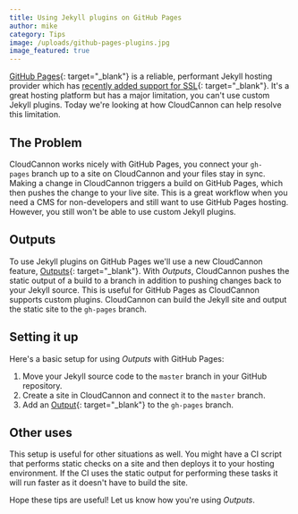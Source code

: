 ```yaml
---
title: Using Jekyll plugins on GitHub Pages
author: mike
category: Tips
image: /uploads/github-pages-plugins.jpg
image_featured: true
---
```


[GitHub Pages](https://pages.github.com/){: target="_blank"} is a reliable, performant Jekyll hosting provider which has [recently added support for SSL](https://blog.github.com/2018-05-01-github-pages-custom-domains-https/){: target="_blank"}. It's a great hosting platform but has a major limitation, you can't use custom Jekyll plugins. Today we're looking at how CloudCannon can help resolve this limitation.

## The Problem

CloudCannon works nicely with GitHub Pages, you connect your `gh-pages`&nbsp;branch up to a site on CloudCannon and your files stay in sync. Making a change in CloudCannon triggers a build on GitHub Pages, which then pushes the change to your live site. This is a great workflow when you need a CMS for non-developers and still want to use GitHub Pages hosting. However, you still won't be able to use custom Jekyll plugins.

## Outputs

To use Jekyll plugins on GitHub Pages we'll use a new CloudCannon feature, [Outputs](https://docs.cloudcannon.com/syncing/output/){: target="_blank"}. With *Outputs*, CloudCannon pushes the static output of a build to a branch in addition to pushing changes back to your Jekyll source. This is useful for GitHub Pages as CloudCannon supports custom plugins. CloudCannon can build the Jekyll site and output the static site to the `gh-pages`&nbsp;branch.

## Setting it up

Here's a basic setup for using *Outputs* with GitHub Pages:

1. Move your Jekyll source code to the `master`&nbsp;branch in your GitHub repository.
2. Create a site in CloudCannon and connect it to the `master`&nbsp;branch.
3. Add an [Output](https://docs.cloudcannon.com/syncing/output/){: target="_blank"}&nbsp;to the `gh-pages`&nbsp;branch.

## Other uses

This setup is useful for other situations as well. You might have a CI script that performs static checks on a site and then deploys it to your hosting environment. If the CI uses the static output for performing these tasks it will run faster as it doesn't have to build the site.&nbsp;

Hope these tips are useful! Let us know how you're using *Outputs*.